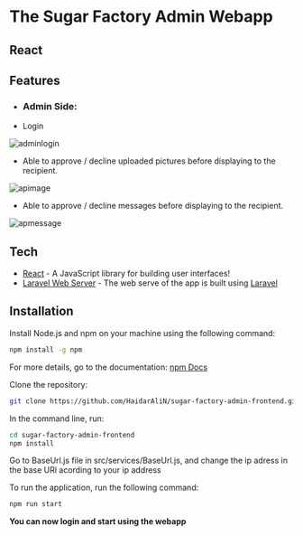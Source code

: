 # The Sugar Factory Admin Webapp
## React

## Features

- ### Admin Side:
- Login

![adminlogin](https://user-images.githubusercontent.com/89384538/140963151-821ddb7b-4436-4478-bf2b-1a272ab0a33f.png)
- Able to approve / decline uploaded pictures before displaying to the recipient.

![apimage](https://user-images.githubusercontent.com/89384538/140963784-71b637de-392e-4747-ae17-920847ed9b8b.png)
- Able to approve / decline messages before displaying to the recipient.

![apmessage](https://user-images.githubusercontent.com/89384538/140963839-c3270759-8aeb-4def-bf2c-749b060094a9.png)

## Tech

- [React] - A JavaScript library for building user interfaces!
- [Laravel Web Server] - The web serve of the app is built using [Laravel]


## Installation

Install Node.js and npm on your machine using the following command:

```sh
npm install -g npm
```
For more details, go to the documentation: [npm Docs]

Clone the repository:

```sh
git clone https://github.com/HaidarAliN/sugar-factory-admin-frontend.git
```
In the command line, run:

```sh
cd sugar-factory-admin-frontend
npm install
```


Go to BaseUrl.js file in src/services/BaseUrl.js, and change the ip adress in the base URl acording to your ip address

To run the application, run the following command:
```sh
npm run start
```
**You can now login and start using the webapp**


[//]: # (These are reference links used in the body of this note and get stripped out when the markdown processor does its job. There is no need to format nicely because it shouldn't be seen. Thanks SO - http://stackoverflow.com/questions/4823468/store-comments-in-markdown-syntax)

   [React]: <https://reactjs.org/>
   [Material UI]: <https://mui.com/>
   [Firebase]: <https://firebase.google.com/>
   [Laravel Web Server]: <https://github.com/HaidarAliN/sugar-factory-server.git>
   [Laravel]: <https://laravel.com/>
   [Amazon EC2]: <https://aws.amazon.com/ec2/>
   [Recharts]: <https://recharts.org/en-US/>
   [node.js]: <http://nodejs.org>
   [npm Docs]: <https://docs.npmjs.com/>
